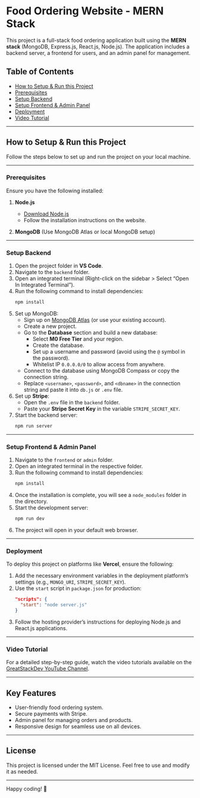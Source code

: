 # Food Ordering Website - MERN Stack

This project is a full-stack food ordering application built using the **MERN stack** (MongoDB, Express.js, React.js, Node.js). The application includes a backend server, a frontend for users, and an admin panel for management.

## Table of Contents
- [How to Setup & Run this Project](#how-to-setup--run-this-project)
- [Prerequisites](#prerequisites)
- [Setup Backend](#setup-backend)
- [Setup Frontend & Admin Panel](#setup-frontend--admin-panel)
- [Deployment](#deployment)
- [Video Tutorial](#video-tutorial)

---

## How to Setup & Run this Project
Follow the steps below to set up and run the project on your local machine.

---

### Prerequisites
Ensure you have the following installed:
1. **Node.js**
   - [Download Node.js](https://nodejs.org/en/download/)
   - Follow the installation instructions on the website.

2. **MongoDB** (Use MongoDB Atlas or local MongoDB setup)

---

### Setup Backend

1. Open the project folder in **VS Code**.
2. Navigate to the `backend` folder.
3. Open an integrated terminal (Right-click on the sidebar > Select “Open In Integrated Terminal”).
4. Run the following command to install dependencies:
   ```bash
   npm install
   ```
5. Set up MongoDB:
   - Sign up on [MongoDB Atlas](https://www.mongodb.com/cloud/atlas) (or use your existing account).
   - Create a new project.
   - Go to the **Database** section and build a new database:
     - Select **M0 Free Tier** and your region.
     - Create the database.
     - Set up a username and password (avoid using the `@` symbol in the password).
     - Whitelist IP `0.0.0.0/0` to allow access from anywhere.
   - Connect to the database using MongoDB Compass or copy the connection string.
   - Replace `<username>`, `<password>`, and `<dbname>` in the connection string and paste it into `db.js` or `.env` file.
6. Set up **Stripe**:
   - Open the `.env` file in the `backend` folder.
   - Paste your **Stripe Secret Key** in the variable `STRIPE_SECRET_KEY`.
7. Start the backend server:
   ```bash
   npm run server
   ```

---

### Setup Frontend & Admin Panel

1. Navigate to the `frontend` or `admin` folder.
2. Open an integrated terminal in the respective folder.
3. Run the following command to install dependencies:
   ```bash
   npm install
   ```
4. Once the installation is complete, you will see a `node_modules` folder in the directory.
5. Start the development server:
   ```bash
   npm run dev
   ```
6. The project will open in your default web browser.

---

### Deployment
To deploy this project on platforms like **Vercel**, ensure the following:
1. Add the necessary environment variables in the deployment platform’s settings (e.g., `MONGO_URI`, `STRIPE_SECRET_KEY`).
2. Use the `start` script in `package.json` for production:
   ```json
   "scripts": {
     "start": "node server.js"
   }
   ```
3. Follow the hosting provider’s instructions for deploying Node.js and React.js applications.

---

### Video Tutorial
For a detailed step-by-step guide, watch the video tutorials available on the [GreatStackDev YouTube Channel](https://www.youtube.com/@GreatStackDev/videos).

---

## Key Features
- User-friendly food ordering system.
- Secure payments with Stripe.
- Admin panel for managing orders and products.
- Responsive design for seamless use on all devices.

---

## License
This project is licensed under the MIT License. Feel free to use and modify it as needed.

---

Happy coding! 🎉


